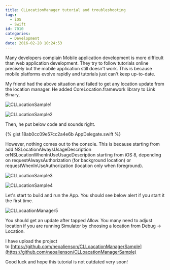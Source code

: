 ```yaml
---
title: CLLocationManager tutorial and troubleshooting
tags:
  - iOS
  - Swift
id: 7010
categories:
  - Development
date: 2016-02-28 10:24:53
---
```


Many developers complain Mobile application development is more difficult than web application development. They try to follow tutorials online precisely but the mobile application still doesn't work. This is because mobile platforms evolve rapidly and tutorials just can't keep up-to-date.

My friend had the above situation and failed to get any location update from the location manager. He added CoreLocation.framework library to Link Binary,

![CLLocationSample1](CLLocationSample1.png)

![CLLocationSample2](CLLocationSample2.png)

Then, he put below code and sounds right.

{% gist 18ab0cc09e57cc2a4e6b AppDelegate.swift %}



However, nothing comes out to the console. This is because starting from add NSLocationAlwaysUsageDescription orNSLocationWhenInUseUsageDescription starting from iOS 8, depending on requestAlwaysAuthorization (for background location) or requestWhenInUseAuthorization (location only when foreground).

![CLLocationSample3](CLLocationSample3.png)

![CLLocationSample4](CLLocationSample4.png)

Let's start to build and run the App. You should see below alert if you start it the first time.

![CLLocaationManager5](CLLocaationManager5.png)

You should get an update after tapped Allow. You many need to adjust location if you are running Simulator by choosing a location from Debug -&gt; Location.

I have upload the project to [https://github.com/neoalienson/CLLoacationManagerSample](https://github.com/neoalienson/CLLoacationManagerSample)

Good luck and hope this tutorial is not outdated very soon!

&nbsp;
